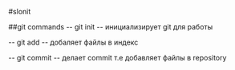 #slonit

##git commands
\--
git init
\--
инициализирует git для работы

\--
git add
\--
добаляет файлы в индекс

\--
git commit
\--
делает commit т.е добавляет файлы в repository
